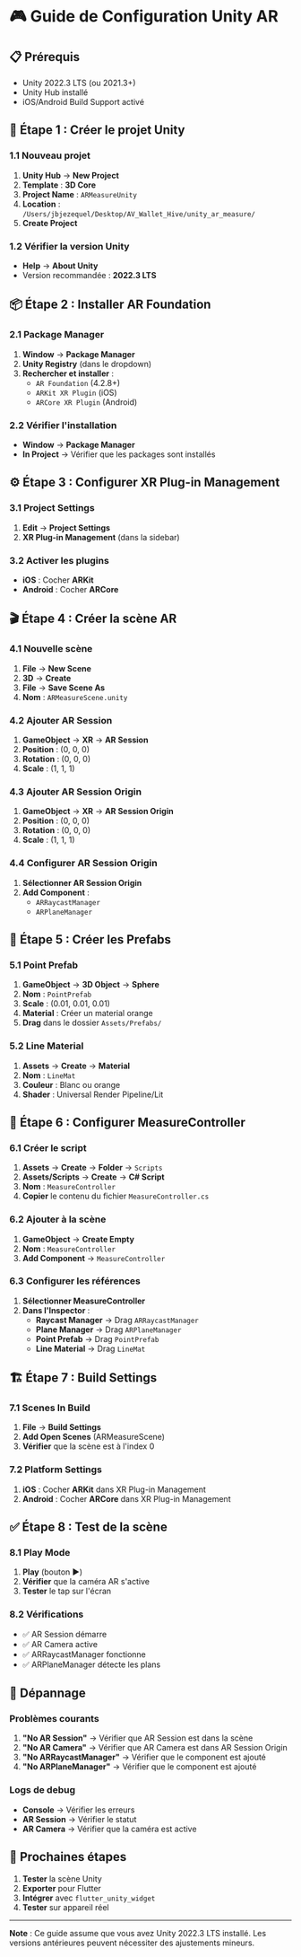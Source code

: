 # 🎮 Guide de Configuration Unity AR

## 📋 **Prérequis**
- Unity 2022.3 LTS (ou 2021.3+)
- Unity Hub installé
- iOS/Android Build Support activé

## 🚀 **Étape 1 : Créer le projet Unity**

### **1.1 Nouveau projet**
1. **Unity Hub** → **New Project**
2. **Template** : **3D Core**
3. **Project Name** : `ARMeasureUnity`
4. **Location** : `/Users/jbjezequel/Desktop/AV_Wallet_Hive/unity_ar_measure/`
5. **Create Project**

### **1.2 Vérifier la version Unity**
- **Help** → **About Unity**
- Version recommandée : **2022.3 LTS**

## 📦 **Étape 2 : Installer AR Foundation**

### **2.1 Package Manager**
1. **Window** → **Package Manager**
2. **Unity Registry** (dans le dropdown)
3. **Rechercher et installer** :
   - `AR Foundation` (4.2.8+)
   - `ARKit XR Plugin` (iOS)
   - `ARCore XR Plugin` (Android)

### **2.2 Vérifier l'installation**
- **Window** → **Package Manager**
- **In Project** → Vérifier que les packages sont installés

## ⚙️ **Étape 3 : Configurer XR Plug-in Management**

### **3.1 Project Settings**
1. **Edit** → **Project Settings**
2. **XR Plug-in Management** (dans la sidebar)

### **3.2 Activer les plugins**
- **iOS** : Cocher **ARKit**
- **Android** : Cocher **ARCore**

## 🎬 **Étape 4 : Créer la scène AR**

### **4.1 Nouvelle scène**
1. **File** → **New Scene**
2. **3D** → **Create**
3. **File** → **Save Scene As**
4. **Nom** : `ARMeasureScene.unity`

### **4.2 Ajouter AR Session**
1. **GameObject** → **XR** → **AR Session**
2. **Position** : (0, 0, 0)
3. **Rotation** : (0, 0, 0)
4. **Scale** : (1, 1, 1)

### **4.3 Ajouter AR Session Origin**
1. **GameObject** → **XR** → **AR Session Origin**
2. **Position** : (0, 0, 0)
3. **Rotation** : (0, 0, 0)
4. **Scale** : (1, 1, 1)

### **4.4 Configurer AR Session Origin**
1. **Sélectionner AR Session Origin**
2. **Add Component** :
   - `ARRaycastManager`
   - `ARPlaneManager`

## 🎯 **Étape 5 : Créer les Prefabs**

### **5.1 Point Prefab**
1. **GameObject** → **3D Object** → **Sphere**
2. **Nom** : `PointPrefab`
3. **Scale** : (0.01, 0.01, 0.01)
4. **Material** : Créer un material orange
5. **Drag** dans le dossier `Assets/Prefabs/`

### **5.2 Line Material**
1. **Assets** → **Create** → **Material**
2. **Nom** : `LineMat`
3. **Couleur** : Blanc ou orange
4. **Shader** : Universal Render Pipeline/Lit

## 🔧 **Étape 6 : Configurer MeasureController**

### **6.1 Créer le script**
1. **Assets** → **Create** → **Folder** → `Scripts`
2. **Assets/Scripts** → **Create** → **C# Script**
3. **Nom** : `MeasureController`
4. **Copier** le contenu du fichier `MeasureController.cs`

### **6.2 Ajouter à la scène**
1. **GameObject** → **Create Empty**
2. **Nom** : `MeasureController`
3. **Add Component** → `MeasureController`

### **6.3 Configurer les références**
1. **Sélectionner MeasureController**
2. **Dans l'Inspector** :
   - **Raycast Manager** → Drag `ARRaycastManager`
   - **Plane Manager** → Drag `ARPlaneManager`
   - **Point Prefab** → Drag `PointPrefab`
   - **Line Material** → Drag `LineMat`

## 🏗️ **Étape 7 : Build Settings**

### **7.1 Scenes In Build**
1. **File** → **Build Settings**
2. **Add Open Scenes** (ARMeasureScene)
3. **Vérifier** que la scène est à l'index 0

### **7.2 Platform Settings**
1. **iOS** : Cocher **ARKit** dans XR Plug-in Management
2. **Android** : Cocher **ARCore** dans XR Plug-in Management

## ✅ **Étape 8 : Test de la scène**

### **8.1 Play Mode**
1. **Play** (bouton ▶️)
2. **Vérifier** que la caméra AR s'active
3. **Tester** le tap sur l'écran

### **8.2 Vérifications**
- ✅ AR Session démarre
- ✅ AR Camera active
- ✅ ARRaycastManager fonctionne
- ✅ ARPlaneManager détecte les plans

## 🚨 **Dépannage**

### **Problèmes courants**
1. **"No AR Session"** → Vérifier que AR Session est dans la scène
2. **"No AR Camera"** → Vérifier que AR Camera est dans AR Session Origin
3. **"No ARRaycastManager"** → Vérifier que le component est ajouté
4. **"No ARPlaneManager"** → Vérifier que le component est ajouté

### **Logs de debug**
- **Console** → Vérifier les erreurs
- **AR Session** → Vérifier le statut
- **AR Camera** → Vérifier que la caméra est active

## 🎯 **Prochaines étapes**

1. **Tester** la scène Unity
2. **Exporter** pour Flutter
3. **Intégrer** avec `flutter_unity_widget`
4. **Tester** sur appareil réel

---

**Note** : Ce guide assume que vous avez Unity 2022.3 LTS installé. Les versions antérieures peuvent nécessiter des ajustements mineurs.
